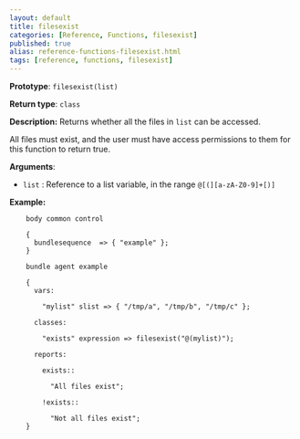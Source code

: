 ```yaml
---
layout: default
title: filesexist
categories: [Reference, Functions, filesexist]
published: true
alias: reference-functions-filesexist.html
tags: [reference, functions, filesexist]
---
```


**Prototype**: `filesexist(list)`

**Return type**: `class`

**Description:** Returns whether all the files in `list` can be accessed.

All files must exist, and the user must have access permissions to them for 
this function to return true.

**Arguments**:

* `list` : Reference to a list variable, in the range
`@[(][a-zA-Z0-9]+[)]`

**Example:**

```cf3
    body common control

    {
      bundlesequence  => { "example" };
    }

    bundle agent example

    {     
      vars:

        "mylist" slist => { "/tmp/a", "/tmp/b", "/tmp/c" };

      classes:

        "exists" expression => filesexist("@(mylist)");

      reports:

        exists::

          "All files exist";

        !exists::

          "Not all files exist";
    }
```
